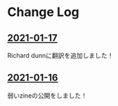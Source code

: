 # Change Log

## [2021-01-17](https://github.com/dowdiness/yowai-zine/commit/458b623a8a7012f164c6122326b681e35e67dcdb)

Richard dunnに翻訳を追加しました！

## [2021-01-16](https://twitter.com/coffee_ippku/status/1350101890189586433?s=19)

弱いzineの公開をしました！

